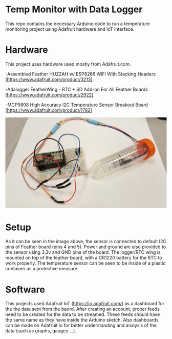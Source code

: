 # Temp Monitor with Data Logger

This repo contains the necessary Arduino code to run a temperature monitoring project using Adafruit hardware and IoT interface.



# Hardware

This project uses hardware used mostly from Adafruit.com.

-Assembled Feather HUZZAH w/ ESP8266 WiFi With Stacking Headers
[https://www.adafruit.com/product/3213]

-Adalogger FeatherWing - RTC + SD Add-on For All Feather Boards
[https://www.adafruit.com/product/2922]

-MCP9808 High Accuracy I2C Temperature Sensor Breakout Board
[https://www.adafruit.com/product/1782]


<img src="https://github.com/jsafavi/Temp-Monitor-with-data-logger-/blob/readme-edit/unnamed.jpg" width="900">



# Setup 

As it can be seen in the image above, the sensor is connected to default I2C pins of Feather board (pins 4 and 5). Power and ground are also provided to the sensor using 3.3v and GND pins of the board. 
The logger/RTC wing is mounted on top of the feather board, with a CR1220 battery for the RTC to work properly.
The temperature sensor can be seen to be inside of a plastic container as a protective measure.



# Software

This projects used Adafruit IoT (https://io.adafruit.com/) as a dashboard for the the data sent from the baord. After creating an account, proper feeds need to be created for the data to be streamed. These feeds should have the same name as they have inside the Arduino sketch. Also dashboards can be made on Adafruit io for better understanding and analysis of the data (such as graphs, gauges ...).






